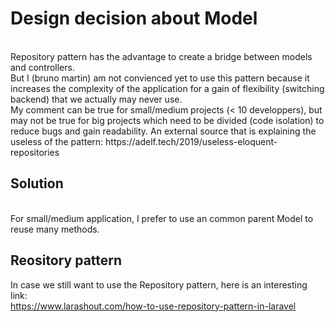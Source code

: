 # Design decision about Model<br>
<br>
Repository pattern has the advantage to create a bridge between models and controllers.<br>
But I (bruno martin) am not convienced yet to use this pattern because it increases the complexity of the application for a gain of flexibility (switching backend) that we actually may never use.<br>
My comment can be true for small/medium projects (< 10 developpers), but may not be true for big projects which need to be divided (code isolation) to reduce bugs and gain readability.
An external source that is explaining the useless of the pattern:
https://adelf.tech/2019/useless-eloquent-repositories

## Solution<br>
<br>
For small/medium application, I prefer to use an common parent Model to reuse many methods.<br>

## Reository pattern<br>
In case we still want to use the Repository pattern, here is an interesting link:<br>
https://www.larashout.com/how-to-use-repository-pattern-in-laravel
